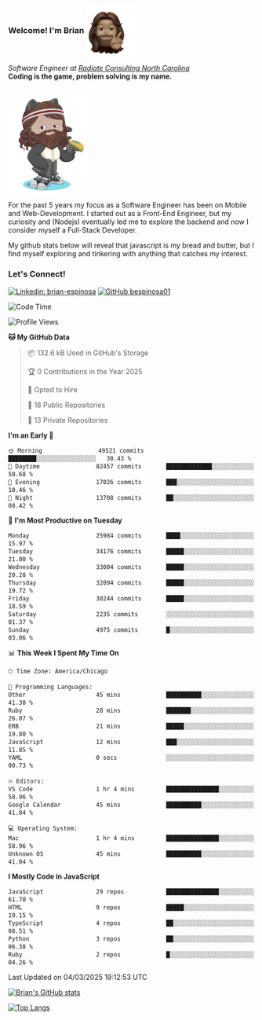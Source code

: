 ###  Welcome! I'm Brian <img align="center" src="https://github.com/bespinosa01/bespinosa01/blob/main/assets/peace-animoji.png" height="100" /></h2>
<p><em>Software Engineer at <a href="https://www.radiateconsulting.coop/north-carolina-tech-coop">Radiate Consulting North Carolina</a>
 <br/>
<!-- </br>Developer Consultant at <a href="https://codethedream.org/">Code The Dream</a> -->
</em> <b>Coding is the game, problem solving is my name.</b></p>

<br/>


 <img align="center" src="https://github.com/bespinosa01/bespinosa01/blob/main/assets/octo-me.png" height="200" /> 
 <p>
 For the past 5 years my focus as a Software Engineer has been on Mobile and Web-Development. I started out as a Front-End Engineer, but my curiosity and (Nodejs) eventually led me to explore the backend and now I consider myself a Full-Stack Developer.
</p>
<p>
 My github stats below will reveal that javascript is my bread and butter, but I find myself exploring and tinkering with anything that catches my interest. 
 </p>
 
 
### Let's Connect!

[![Linkedin: brian-espinosa](https://img.shields.io/badge/-brian--espinosa-blue?style=flat-square&logo=Linkedin&logoColor=white&link=https://www.linkedin.com/in/brian-espinosa/)](https://www.linkedin.com/in/brian-espinosa/)
[![GitHub bespinosa01](https://img.shields.io/github/followers/bespinosa01?label=follow&style=social)](https://github.com/bespinosa01)



<!--START_SECTION:waka-->
![Code Time](http://img.shields.io/badge/Code%20Time-1%2C741%20hrs%2018%20mins-blue)

![Profile Views](http://img.shields.io/badge/Profile%20Views-0-blue)

**🐱 My GitHub Data** 

> 📦 132.6 kB Used in GitHub's Storage 
 > 
> 🏆 0 Contributions in the Year 2025
 > 
> 💼 Opted to Hire
 > 
> 📜 18 Public Repositories 
 > 
> 🔑 13 Private Repositories 
 > 
**I'm an Early 🐤** 

```text
🌞 Morning                49521 commits       ████████░░░░░░░░░░░░░░░░░   30.43 % 
🌆 Daytime                82457 commits       █████████████░░░░░░░░░░░░   50.68 % 
🌃 Evening                17026 commits       ███░░░░░░░░░░░░░░░░░░░░░░   10.46 % 
🌙 Night                  13708 commits       ██░░░░░░░░░░░░░░░░░░░░░░░   08.42 % 
```
📅 **I'm Most Productive on Tuesday** 

```text
Monday                   25984 commits       ████░░░░░░░░░░░░░░░░░░░░░   15.97 % 
Tuesday                  34176 commits       █████░░░░░░░░░░░░░░░░░░░░   21.00 % 
Wednesday                33004 commits       █████░░░░░░░░░░░░░░░░░░░░   20.28 % 
Thursday                 32094 commits       █████░░░░░░░░░░░░░░░░░░░░   19.72 % 
Friday                   30244 commits       █████░░░░░░░░░░░░░░░░░░░░   18.59 % 
Saturday                 2235 commits        ░░░░░░░░░░░░░░░░░░░░░░░░░   01.37 % 
Sunday                   4975 commits        █░░░░░░░░░░░░░░░░░░░░░░░░   03.06 % 
```


📊 **This Week I Spent My Time On** 

```text
🕑︎ Time Zone: America/Chicago

💬 Programming Languages: 
Other                    45 mins             ██████████░░░░░░░░░░░░░░░   41.30 % 
Ruby                     28 mins             ███████░░░░░░░░░░░░░░░░░░   26.07 % 
ERB                      21 mins             █████░░░░░░░░░░░░░░░░░░░░   19.80 % 
JavaScript               12 mins             ███░░░░░░░░░░░░░░░░░░░░░░   11.85 % 
YAML                     0 secs              ░░░░░░░░░░░░░░░░░░░░░░░░░   00.73 % 

🔥 Editors: 
VS Code                  1 hr 4 mins         ███████████████░░░░░░░░░░   58.96 % 
Google Calendar          45 mins             ██████████░░░░░░░░░░░░░░░   41.04 % 

💻 Operating System: 
Mac                      1 hr 4 mins         ███████████████░░░░░░░░░░   58.96 % 
Unknown OS               45 mins             ██████████░░░░░░░░░░░░░░░   41.04 % 
```

**I Mostly Code in JavaScript** 

```text
JavaScript               29 repos            ███████████████░░░░░░░░░░   61.70 % 
HTML                     9 repos             █████░░░░░░░░░░░░░░░░░░░░   19.15 % 
TypeScript               4 repos             ██░░░░░░░░░░░░░░░░░░░░░░░   08.51 % 
Python                   3 repos             ██░░░░░░░░░░░░░░░░░░░░░░░   06.38 % 
Ruby                     2 repos             █░░░░░░░░░░░░░░░░░░░░░░░░   04.26 % 
```




 Last Updated on 04/03/2025 19:12:53 UTC
<!--END_SECTION:waka-->


<!--  Github STATS -->
[![Brian's GitHub stats](https://github-readme-stats.vercel.app/api?username=bespinosa01&hide=stars,contribs&count_private=true&show_icons=true)](https://github.com/anuraghazra/github-readme-stats)

[![Top Langs](https://github-readme-stats.vercel.app/api/top-langs/?username=bespinosa01&layout=compact)](https://github.com/anuraghazra/github-readme-stats)



<!--
**bespinosa01/bespinosa01** is a ✨ _special_ ✨ repository because its `README.md` (this file) appears on your GitHub profile.

Here are some ideas to get you started:

- 🔭 I’m currently working on ...
- 🌱 I’m currently learning ...
- 👯 I’m looking to collaborate on ...
- 🤔 I’m looking for help with ...
- 💬 Ask me about ...
- 📫 How to reach me: ...
- 😄 Pronouns: ...
- ⚡ Fun fact: ...
-->

